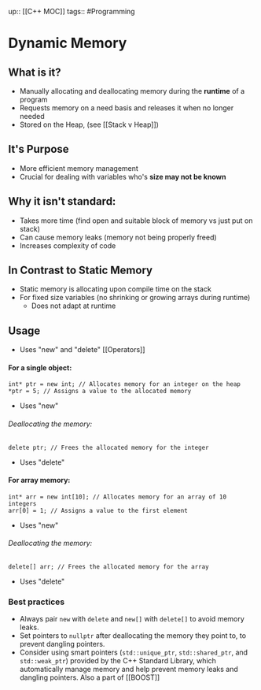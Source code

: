 up:: [[C++ MOC]]
tags:: #Programming 
# Dynamic Memory
## What is it?
- Manually allocating and deallocating memory during the **runtime** of a program
- Requests memory on a need basis and releases it when no longer needed
- Stored on the Heap, (see [[Stack v Heap]])
## It's Purpose
- More efficient memory management
- Crucial for dealing with variables who's **size may not be known**
## Why it isn't standard:
- Takes more time (find open and suitable block of memory vs just put on stack)
- Can cause memory leaks (memory not being properly freed)
- Increases complexity of code
## In Contrast to Static Memory
- Static memory is allocating upon compile time on the stack
- For fixed size variables (no shrinking or growing arrays during runtime)
	- Does not adapt at runtime
## Usage
- Uses "new" and "delete" [[Operators]]
#### For a single object:
```
int* ptr = new int; // Allocates memory for an integer on the heap
*ptr = 5; // Assigns a value to the allocated memory
```
- Uses "new"
###### Deallocating the memory:
```
delete ptr; // Frees the allocated memory for the integer
```
- Uses "delete"
#### For array memory:
```
int* arr = new int[10]; // Allocates memory for an array of 10 integers
arr[0] = 1; // Assigns a value to the first element
```
- Uses "new"
###### Deallocating the memory:
```
delete[] arr; // Frees the allocated memory for the array
```
- Uses "delete"
### Best practices
- Always pair `new` with `delete` and `new[]` with `delete[]` to avoid memory leaks.
- Set pointers to `nullptr` after deallocating the memory they point to, to prevent dangling pointers.
- Consider using smart pointers (`std::unique_ptr`, `std::shared_ptr`, and `std::weak_ptr`) provided by the C++ Standard Library, which automatically manage memory and help prevent memory leaks and dangling pointers. Also a part of [[BOOST]]
